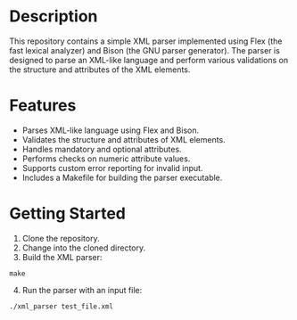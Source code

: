 # Description
This repository contains a simple XML parser implemented using Flex (the fast lexical analyzer) and Bison (the GNU parser generator). The parser is designed to parse an XML-like language and perform various validations on the structure and attributes of the XML elements.

# Features
- Parses XML-like language using Flex and Bison.
- Validates the structure and attributes of XML elements.
- Handles mandatory and optional attributes.
- Performs checks on numeric attribute values.
- Supports custom error reporting for invalid input.
- Includes a Makefile for building the parser executable.

# Getting Started
1. Clone the repository.
2. Change into the cloned directory.
3. Build the XML parser:

```
make
```
4. Run the parser with an input file:
```
./xml_parser test_file.xml
```
